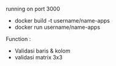 running on port 3000
- docker build -t username/name-apps
- docker run username/name-apps

Function : 
* Validasi baris & kolom 
* validasi matrix 3x3